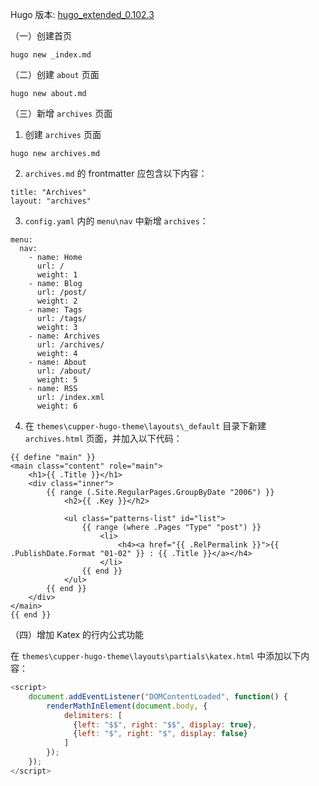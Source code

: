 Hugo 版本: [hugo_extended_0.102.3](https://github.com/gohugoio/hugo/releases/tag/v0.102.3)

（一）创建首页

```
hugo new _index.md
```

（二）创建 `about` 页面

```
hugo new about.md
```

（三）新增 `archives` 页面

1. 创建 `archives` 页面

```
hugo new archives.md
```

2. `archives.md` 的 frontmatter 应包含以下内容：

```
title: "Archives"
layout: "archives"
```

3. `config.yaml` 内的 `menu\nav` 中新增 `archives`：

```
menu:
  nav:
    - name: Home
      url: /
      weight: 1
    - name: Blog
      url: /post/
      weight: 2
    - name: Tags
      url: /tags/
      weight: 3
    - name: Archives
      url: /archives/
      weight: 4
    - name: About
      url: /about/
      weight: 5
    - name: RSS
      url: /index.xml
      weight: 6
```

4. 在 `themes\cupper-hugo-theme\layouts\_default` 目录下新建 `archives.html` 页面，并加入以下代码：

```
{{ define "main" }}
<main class="content" role="main">
    <h1>{{ .Title }}</h1>
    <div class="inner">
        {{ range (.Site.RegularPages.GroupByDate "2006") }}
            <h2>{{ .Key }}</h2>

            <ul class="patterns-list" id="list">
                {{ range (where .Pages "Type" "post") }}
                    <li>
                        <h4><a href="{{ .RelPermalink }}">{{ .PublishDate.Format "01-02" }} : {{ .Title }}</a></h4>
                    </li>
                {{ end }}
            </ul>
        {{ end }}
    </div>
</main>
{{ end }}
```

（四）增加 Katex 的行内公式功能

在 `themes\cupper-hugo-theme\layouts\partials\katex.html` 中添加以下内容：

```javascript
<script>
    document.addEventListener("DOMContentLoaded", function() {
        renderMathInElement(document.body, {
            delimiters: [
              {left: "$$", right: "$$", display: true},
              {left: "$", right: "$", display: false}
            ]
        });
    });
</script>
```